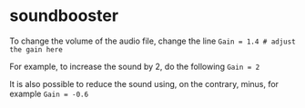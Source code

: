 # soundbooster

To change the volume of the audio file, change the line ```Gain = 1.4 # adjust the gain here```

For example, to increase the sound by 2, do the following  ```Gain = 2```

It is also possible to reduce the sound using, on the contrary, minus, for example  ```Gain = -0.6```

